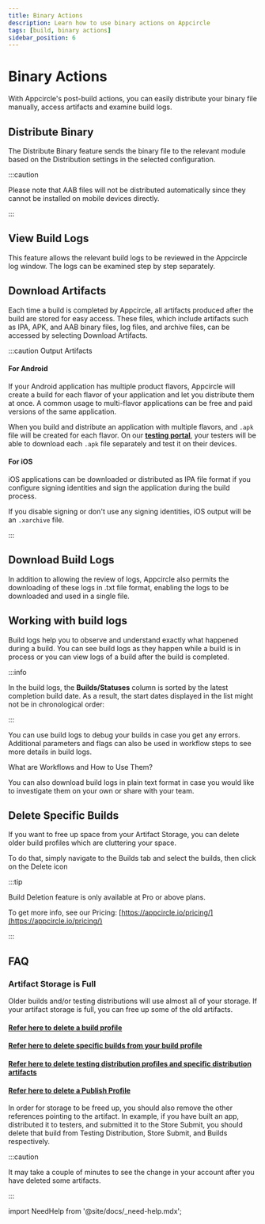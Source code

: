 ```yaml
---
title: Binary Actions
description: Learn how to use binary actions on Appcircle
tags: [build, binary actions]
sidebar_position: 6
---
```


# Binary Actions

With Appcircle's post-build actions, you can easily distribute your binary file manually, access artifacts and examine build logs.

<Screenshot url='https://cdn.appcircle.io/docs/assets/BE5278-action.png' />

## Distribute Binary

The Distribute Binary feature sends the binary file to the relevant module based on the Distribution settings in the selected configuration.

:::caution

Please note that AAB files will not be distributed automatically since they cannot be installed on mobile devices directly.

:::

## View Build Logs

This feature allows the relevant build logs to be reviewed in the Appcircle log window. The logs can be examined step by step separately.

## Download Artifacts

Each time a build is completed by Appcircle, all artifacts produced after the build are stored for easy access. These files, which include artifacts such as IPA, APK, and AAB binary files, log files, and archive files, can be accessed by selecting Download Artifacts.

:::caution Output Artifacts

#### For Android

If your Android application has multiple product flavors, Appcircle will create a build for each flavor of your application and let you distribute them at once. A common usage to multi-flavor applications can be free and paid versions of the same application.

When you build and distribute an application with multiple flavors, and `.apk` file will be created for each flavor. On our [**testing portal**](/testing-distribution/testing-portal), your testers will be able to download each `.apk` file separately and test it on their devices.

#### For iOS

iOS applications can be downloaded or distributed as IPA file format if you configure signing identities and sign the application during the build process.

If you disable signing or don't use any signing identities, iOS output will be an `.xarchive` file.

:::

## Download Build Logs

In addition to allowing the review of logs, Appcircle also permits the downloading of these logs in .txt file format, enabling the logs to be downloaded and used in a single file.

## Working with build logs

Build logs help you to observe and understand exactly what happened during a build. You can see build logs as they happen while a build is in process or you can view logs of a build after the build is completed.

:::info

In the build logs, the **Builds/Statuses** column is sorted by the latest completion build date. As a result, the start dates displayed in the list might not be in chronological order:

<Screenshot url='https://cdn.appcircle.io/docs/assets/build-working-with-build-logs.png' />

:::

You can use build logs to debug your builds in case you get any errors. Additional parameters and flags can also be used in workflow steps to see more details in build logs.

<ContentRef url="/workflows">What are Workflows and How to Use Them?</ContentRef>

You can also download build logs in plain text format in case you would like to investigate them on your own or share with your team.

## Delete Specific Builds

If you want to free up space from your Artifact Storage, you can delete older build profiles which are cluttering your space.

To do that, simply navigate to the Builds tab and select the builds, then click on the Delete icon

<Screenshot url='https://cdn.appcircle.io/docs/assets/build-delete-specific.png' />

:::tip

Build Deletion feature is only available at Pro or above plans.

To get more info, see our Pricing: [https://appcircle.io/pricing/](https://appcircle.io/pricing/)

:::

## FAQ

### Artifact Storage is Full

Older builds and/or testing distributions will use almost all of your storage. If your artifact storage is full, you can free up some of the old artifacts.

#### [Refer here to delete a build profile](/build/manage-the-connections/adding-a-build-profile#delete-a-build-profile)

#### [Refer here to delete specific builds from your build profile](/build/build-process-management/binary-actions#delete-specific-builds)

#### [Refer here to delete testing distribution profiles and specific distribution artifacts](/testing-distribution/create-or-select-a-distribution-profile#delete-a-distribution-profile)

#### [Refer here to delete a Publish Profile](/publish-module/creating-publish-profiles/managing-publish-profiles#delete-publish-profile)

In order for storage to be freed up, you should also remove the other references pointing to the artifact. In example, if you have built an app, distributed it to testers, and submitted it to the Store Submit, you should delete that build from Testing Distribution, Store Submit, and Builds respectively.

:::caution

It may take a couple of minutes to see the change in your account after you have deleted some artifacts.

:::

import NeedHelp from '@site/docs/\_need-help.mdx';

<NeedHelp />